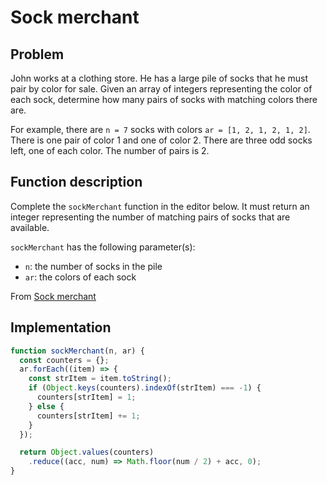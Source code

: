 # Sock merchant

## Problem

John works at a clothing store. He has a large pile of socks that he must pair by color for sale. Given an array of integers representing the color of each sock, determine how many pairs of socks with matching colors there are.

For example, there are `n = 7` socks with colors `ar = [1, 2, 1, 2, 1, 2]`. There is one pair of color 1 and one of color 2. There are three odd socks left, one of each color. The number of pairs is 2.

## Function description

Complete the `sockMerchant` function in the editor below. It must return an integer representing the number of matching pairs of socks that are available.

`sockMerchant` has the following parameter(s):

- `n`: the number of socks in the pile
- `ar`: the colors of each sock

From [Sock merchant](https://www.hackerrank.com/challenges/sock-merchant/problem)

## Implementation

```javascript
function sockMerchant(n, ar) {
  const counters = {};
  ar.forEach((item) => {
    const strItem = item.toString();
    if (Object.keys(counters).indexOf(strItem) === -1) {
      counters[strItem] = 1;
    } else {
      counters[strItem] += 1;
    }
  });

  return Object.values(counters)
    .reduce((acc, num) => Math.floor(num / 2) + acc, 0);
}

```
